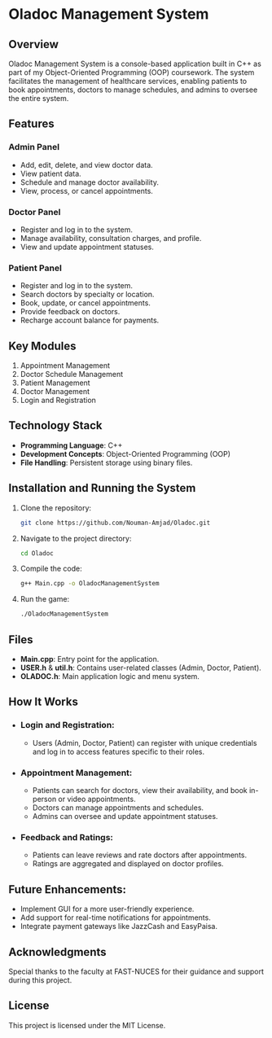 # Oladoc Management System

## Overview
Oladoc Management System is a console-based application built in C++ as part of my Object-Oriented Programming (OOP) coursework. The system facilitates the management of healthcare services, enabling patients to book appointments, doctors to manage schedules, and admins to oversee the entire system.

## Features
### Admin Panel
- Add, edit, delete, and view doctor data.
- View patient data.
- Schedule and manage doctor availability.
- View, process, or cancel appointments.

### Doctor Panel
- Register and log in to the system.
- Manage availability, consultation charges, and profile.
- View and update appointment statuses.

### Patient Panel
- Register and log in to the system.
- Search doctors by specialty or location.
- Book, update, or cancel appointments.
- Provide feedback on doctors.
- Recharge account balance for payments.

## Key Modules
1. Appointment Management
2. Doctor Schedule Management
3. Patient Management
4. Doctor Management
5. Login and Registration

## Technology Stack
- **Programming Language**: C++
- **Development Concepts**: Object-Oriented Programming (OOP)
- **File Handling**: Persistent storage using binary files.

## Installation and Running the System
1. Clone the repository:
   ```bash
   git clone https://github.com/Nouman-Amjad/Oladoc.git
2. Navigate to the project directory:
   ```bash
   cd Oladoc
3. Compile the code:
   ```bash
   g++ Main.cpp -o OladocManagementSystem
4. Run the game:
   ```bash
   ./OladocManagementSystem

## Files
- **Main.cpp**: Entry point for the application.
- **USER.h** & **util.h**: Contains user-related classes (Admin, Doctor, Patient).
- **OLADOC.h**: Main application logic and menu system.

## How It Works
- ### Login and Registration:
    - Users (Admin, Doctor, Patient) can register with unique credentials and log in to access features specific to their roles.
- ### Appointment Management:
    - Patients can search for doctors, view their availability, and book in-person or video appointments.
    - Doctors can manage appointments and schedules.
    - Admins can oversee and update appointment statuses.
- ### Feedback and Ratings:
    - Patients can leave reviews and rate doctors after appointments. 
    - Ratings are aggregated and displayed on doctor profiles.

## Future Enhancements:
- Implement GUI for a more user-friendly experience.
- Add support for real-time notifications for appointments.
- Integrate payment gateways like JazzCash and EasyPaisa.

## Acknowledgments
Special thanks to the faculty at FAST-NUCES for their guidance and support during this project.

## License
This project is licensed under the MIT License.
